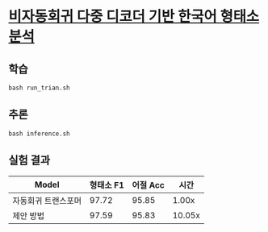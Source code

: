 # [**비자동회귀 다중 디코더 기반 한국어 형태소 분석**](https://koreascience.kr/article/CFKO202226455347146.page)

  <!-- | Name  | Type          | Params
----------------------------------------
0 | model | NATransformer | 35.1 M
----------------------------------------
35.1 M    Trainable params
0         Non-trainable params
35.1 M    Total params
140.378   Total estimated model params size (MB) -->




## 학습

```
bash run_trian.sh
```


## 추론

```
bash inference.sh
```


## 실험 결과

<table>
    <thead>
        <tr>
            <th>Model</th>
            <th>형태소 F1</th>
            <th>어절 Acc</th>
            <th>시간 </th>
        </tr>
    </thead>
    <tbody>
        <tr>
            <td >자동회귀 트랜스포머</td>
            <td > 97.72  </td>
            <td> 95.85     </td>
            <td> 1.00x      </td>
        </tr>
        <tr>
            <td >제안 방법</td>
            <td > 97.59 </td>
            <td> 95.83 </td>
            <td> 10.05x      </td>
        </tr>
    </tbody>
</table>




